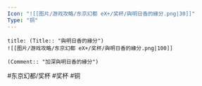 ```yaml
---
Icon: "![[图片/游戏攻略/东京幻都 eX+/奖杯/與明日香的緣分.png|30]]"
Type: "铜"
---
```

```ad-common-bronze-trophy
title: (Title:: "與明日香的緣分")
![[图片/游戏攻略/东京幻都 eX+/奖杯/與明日香的緣分.png|100]]

(Comment:: "加深與明日香的緣分")
```

#东京幻都/奖杯 #奖杯 #铜
